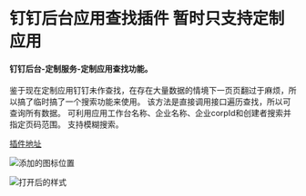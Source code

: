 # 钉钉后台应用查找插件 暂时只支持定制应用

#### 钉钉后台-定制服务-定制应用查找功能。
鉴于现在定制应用钉钉未作查找，在存在大量数据的情境下一页页翻过于麻烦，所以搞了临时搞了一个搜索功能来使用。
该方法是直接调用接口遍历查找，所以可查询所有数据。
可利用应用工作台名称、企业名称、企业corpId和创建者搜索并指定页码范围。
支持模糊搜索。

<a href="https://greasyfork.org/zh-CN/scripts/420174-%E9%92%89%E9%92%89%E5%90%8E%E5%8F%B0%E5%AE%9A%E5%88%B6%E5%BA%94%E7%94%A8%E6%9F%A5%E6%89%BE" target="_blank">插件地址</a>

![添加的图标位置](https://greasyfork.s3.us-east-2.amazonaws.com/h74gf2qvcc5jysgnqqcz4jvjtbu7)

![打开后的样式](https://greasyfork.s3.us-east-2.amazonaws.com/e63h2gapyz0bthkcieps93xuce7z)
